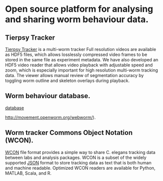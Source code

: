 # Open source platform for analysing and sharing worm behaviour data.

## Tierpsy Tracker
[Tierpsy Tracker](https://github.com/ver228/tierpsy-tracker) is a multi-worm tracker  Full resolution videos are available as HDF5 files, which allows losslessly compressed video frames to be stored in the same file as  experiment metadata. We have also developed an HDF5 video reader that allows video playback with adjustable speed and zoom, which is especially important for high resolution multi-worm tracking data. The viewer allows manual review of segmentation accuracy by toggling worm outline and skeleton overlays during playback.


## Worm behaviour database.
[database](http://movement.openworm.org/webworm/)


http://movement.openworm.org/webworm/).

## Worm tracker Commons Object Notation (WCON).
[WCON](https://github.com/openworm/tracker-commons) file format provides a simple way to share C. elegans tracking data between labs and analysis packages. WCON is a subset of the widely supported [JSON](http://json.org/) format to store tracking data as text that is both human and machine readable. Optimized WCON readers are available for Python, MATLAB, Scala, and R.



